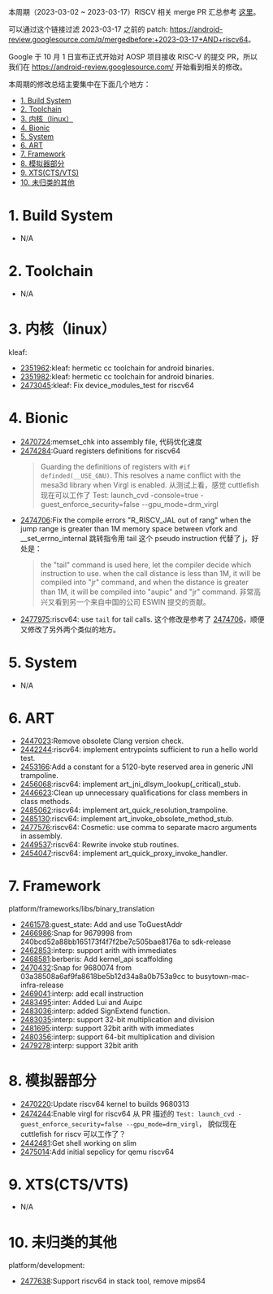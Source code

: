 本周期（2023-03-02 ~ 2023-03-17）RISCV 相关 merge PR 汇总参考 [这里][1]。

可以通过这个链接过滤 2023-03-17 之前的 patch: <https://android-review.googlesource.com/q/mergedbefore:+2023-03-17+AND+riscv64>。

Google 于 10 月 1 日宣布正式开始对 AOSP 项目接收 RISC-V 的提交 PR，所以我们在 <https://android-review.googlesource.com/> 开始看到相关的修改。

本周期的修改总结主要集中在下面几个地方：

<!-- TOC -->

- [1. Build System](#1-build-system)
- [2. Toolchain](#2-toolchain)
- [3. 内核（linux）](#3-内核linux)
- [4. Bionic](#4-bionic)
- [5. System](#5-system)
- [6. ART](#6-art)
- [7. Framework](#7-framework)
- [8. 模拟器部分](#8-模拟器部分)
- [9. XTS(CTS/VTS)](#9-xtsctsvts)
- [10. 未归类的其他](#10-未归类的其他)

<!-- /TOC -->

# 1. Build System

- N/A

# 2. Toolchain

- N/A

# 3. 内核（linux）

kleaf:
- [2351962][2351962]:kleaf: hermetic cc toolchain for android binaries.
- [2351982][2351982]:kleaf: hermetic cc toolchain for android binaries.
- [2473045][2473045]:kleaf: Fix device_modules_test for riscv64


# 4. Bionic

- [2470724][2470724]:memset_chk into assembly file, 代码优化速度
- [2474284][2474284]:Guard registers definitions for riscv64
  > Guarding the definitions of registers with `#if definded(__USE_GNU)`.
  > This resolves a name conflict with the mesa3d library when
  > Virgl is enabled.
  从测试上看，感觉 cuttlefish 现在可以工作了 
  > Test: launch_cvd -console=true -guest_enforce_security=false --gpu_mode=drm_virgl
- [2474706][2474706]:Fix the compile errors "R_RISCV_JAL out of rang" when the jump range is greater than 1M memory space between vfork and __set_errno_internal
  跳转指令用 tail 这个 pseudo instruction 代替了 j，好处是：
  > the "tail" command is used here, let the compiler decide
  > which instruction to use. when the call distance is less
  > than 1M, it will be compiled into "jr" command, and when
  > the distance is greater than 1M, it will be compiled
  > into "aupic" and "jr" command.
  非常高兴又看到另一个来自中国的公司 ESWIN 提交的贡献。
- [2477975][2477975]:riscv64: use `tail` for tail calls. 这个修改是参考了 [2474706][2474706]，顺便又修改了另外两个类似的地方。


# 5. System

- N/A

# 6. ART

- [2447023][2447023]:Remove obsolete Clang version check.
- [2442244][2442244]:riscv64: implement entrypoints sufficient to run a hello world test.
- [2453166][2453166]:Add a constant for a 5120-byte reserved area in generic JNI trampoline.
- [2456068][2456068]:riscv64: implement art_jni_dlsym_lookup(_critical)_stub.
- [2446623][2446623]:Clean up unnecessary qualifications for class members in class methods.
- [2485062][2485062]:riscv64: implement art_quick_resolution_trampoline.
- [2485130][2485130]:riscv64: implement art_invoke_obsolete_method_stub.
- [2477576][2477576]:riscv64: Cosmetic: use comma to separate macro arguments in assembly.
- [2449537][2449537]:riscv64: Rewrite invoke stub routines.
- [2454047][2454047]:riscv64: implement art_quick_proxy_invoke_handler.

# 7. Framework

platform/frameworks/libs/binary_translation
- [2461578][2461578]:guest_state: Add and use ToGuestAddr
- [2466986][2466986]:Snap for 9679998 from 240bcd52a88bb165173f4f7f2be7c505bae8176a to sdk-release
- [2462853][2462853]:interp: support arith with immediates
- [2468581][2468581]:berberis: Add kernel_api scaffolding
- [2470432][2470432]:Snap for 9680074 from 03a38508a6af9fa8618be5b12d34a8a0b753a9cc to busytown-mac-infra-release
- [2469041][2469041]:interp: add ecall instruction
- [2483495][2483495]:inter: Added Lui and Auipc
- [2483036][2483036]:interp: added SignExtend function.
- [2483035][2483035]:interp: support 32-bit multiplication and division
- [2481695][2481695]:interp: support 32bit arith with immediates
- [2480356][2480356]:interp: support 64-bit multiplication and division
- [2479278][2479278]:interp: support 32bit arith

# 8. 模拟器部分

- [2470220][2470220]:Update riscv64 kernel to builds 9680313
- [2474244][2474244]:Enable virgl for riscv64 从 PR 描述的 `Test: launch_cvd -guest_enforce_security=false --gpu_mode=drm_virgl`， 貌似现在 cuttlefish for riscv 可以工作了？
- [2442481][2442481]:Get shell working on slim
- [2475014][2475014]:Add initial sepolicy for qemu riscv64

# 9. XTS(CTS/VTS)

- N/A

# 10. 未归类的其他

platform/development:
- [2477638][2477638]:Support riscv64 in stack tool, remove mips64

[1]: https://unicornx.github.io/android-review/aosp-riscv-2023-02-03.html

[2461578]:https://android-review.googlesource.com/c/platform/frameworks/libs/binary_translation/+/2461578
[2466986]:https://android-review.googlesource.com/c/platform/frameworks/libs/binary_translation/+/2466986
[2462853]:https://android-review.googlesource.com/c/platform/frameworks/libs/binary_translation/+/2462853
[2470220]:https://android-review.googlesource.com/c/device/google/cuttlefish_prebuilts/+/2470220
[2468581]:https://android-review.googlesource.com/c/platform/frameworks/libs/binary_translation/+/2468581
[2470432]:https://android-review.googlesource.com/c/platform/frameworks/libs/binary_translation/+/2470432
[2469041]:https://android-review.googlesource.com/c/platform/frameworks/libs/binary_translation/+/2469041
[2470724]:https://android-review.googlesource.com/c/platform/bionic/+/2470724
[2447023]:https://android-review.googlesource.com/c/platform/art/+/2447023
[2442244]:https://android-review.googlesource.com/c/platform/art/+/2442244
[2453166]:https://android-review.googlesource.com/c/platform/art/+/2453166
[2456068]:https://android-review.googlesource.com/c/platform/art/+/2456068
[2446623]:https://android-review.googlesource.com/c/platform/art/+/2446623
[2351962]:https://android-review.googlesource.com/c/kernel/build/+/2351962
[2351982]:https://android-review.googlesource.com/c/platform/prebuilts/clang/host/linux-x86/+/2351982
[2474244]:https://android-review.googlesource.com/c/device/google/cuttlefish/+/2474244
[2442481]:https://android-review.googlesource.com/c/device/google/cuttlefish/+/2442481
[2475014]:https://android-review.googlesource.com/c/device/google/cuttlefish/+/2475014
[2474284]:https://android-review.googlesource.com/c/platform/bionic/+/2474284
[2485062]:https://android-review.googlesource.com/c/platform/art/+/2485062
[2485130]:https://android-review.googlesource.com/c/platform/art/+/2485130
[2483495]:https://android-review.googlesource.com/c/platform/frameworks/libs/binary_translation/+/2483495
[2473045]:https://android-review.googlesource.com/c/kernel/build/+/2473045
[2483036]:https://android-review.googlesource.com/c/platform/frameworks/libs/binary_translation/+/2483036
[2483035]:https://android-review.googlesource.com/c/platform/frameworks/libs/binary_translation/+/2483035
[2481695]:https://android-review.googlesource.com/c/platform/frameworks/libs/binary_translation/+/2481695
[2480356]:https://android-review.googlesource.com/c/platform/frameworks/libs/binary_translation/+/2480356
[2479278]:https://android-review.googlesource.com/c/platform/frameworks/libs/binary_translation/+/2479278
[2477576]:https://android-review.googlesource.com/c/platform/art/+/2477576
[2477638]:https://android-review.googlesource.com/c/platform/development/+/2477638
[2477975]:https://android-review.googlesource.com/c/platform/bionic/+/2477975
[2474706]:https://android-review.googlesource.com/c/platform/bionic/+/2474706
[2449537]:https://android-review.googlesource.com/c/platform/art/+/2449537
[2454047]:https://android-review.googlesource.com/c/platform/art/+/2454047
